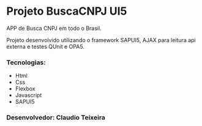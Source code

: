 # Projeto BuscaCNPJ UI5
APP de Busca CNPJ em todo o Brasil.

Projeto desenvolvido utilizando o framework SAPUI5, AJAX para leitura api externa e testes QUnit e OPA5.

### Tecnologias:
* Html
* Css
* Flexbox
* Javascript
* SAPUI5

### Desenvolvedor: Claudio Teixeira
